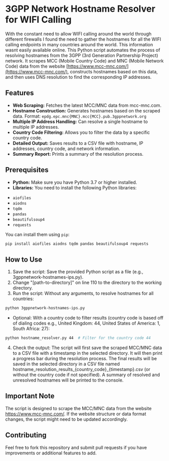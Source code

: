 # 3GPP Network Hostname Resolver for WIFI Calling

With the constant need to allow WIFI calling around the world through different firewalls I found the need to gather the hostnames for all the WIFI calling endpoints in many countries around the world. This information wasnt easily available online. This Python script automates the process of resolving hostnames from the 3GPP (3rd Generation Partnership Project) network. It scrapes MCC (Mobile Country Code) and MNC (Mobile Network Code) data from the website [https://www.mcc-mnc.com/](https://www.mcc-mnc.com/), constructs hostnames based on this data, and then uses DNS resolution to find the corresponding IP addresses. 

## Features

*   **Web Scraping:** Fetches the latest MCC/MNC data from mcc-mnc.com.
*   **Hostname Construction:** Generates hostnames based on the scraped data. Format:
`epdg.epc.mnc{MNC}.mcc{MCC}.pub.3gppnetwork.org`
*   **Multiple IP Address Handling:**  Can resolve a single hostname to multiple IP addresses.
*   **Country Code Filtering:** Allows you to filter the data by a specific country code.
*   **Detailed Output:** Saves results to a CSV file with hostname, IP addresses, country code, and network information.
*   **Summary Report:** Prints a summary of the resolution process.

## Prerequisites

*   **Python:** Make sure you have Python 3.7 or higher installed.
*   **Libraries:** You need to install the following Python libraries:
- `aiofiles`
- `aiodns`
- `tqdm`
- `pandas`
- `beautifulsoup4`
- `requests`
    
You can install them using `pip`:

```bash
pip install aiofiles aiodns tqdm pandas beautifulsoup4 requests
```

## How to Use
1. Save the script: Save the provided Python script as a file (e.g., 3gppnetwork-hostnames-ips.py).
2. Change "[path-to-directory]" on line 110 to the directory to the working directory.
3. Run the script:
Without any arguments, to resolve hostnames for all countries:

```bash
python 3gppnetwork-hostnames-ips.py
```
* Optional: With a country code to filter results (country code is based off of dialing codes e.g., United Kingdom: 44, United States of America: 1, South Africa: 27):

```bash
python hostname_resolver.py 44  # Filter for the country code 44
```

4. Check the output:
The script will first save the scraped MCC/MNC data to a CSV file with a timestamp in the selected directory.
It will then print a progress bar during the resolution process.
The final results will be saved in the selected directory in a CSV file named hostname_resolution_results_{country_code}_{timestamp}.csv (or without the country code if not specified).
A summary of resolved and unresolved hostnames will be printed to the console.

## Important Note
The script is designed to scrape the MCC/MNC data from the website https://www.mcc-mnc.com/. If the website structure or data format changes, the script might need to be updated accordingly.

## Contributing
Feel free to fork this repository and submit pull requests if you have improvements or additional features to add.
